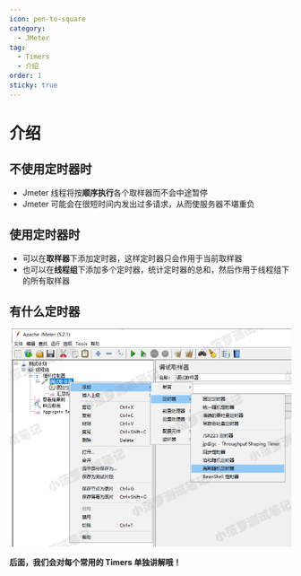```yaml
---
icon: pen-to-square
category:
  - JMeter
tag:
  - Timers
  - 介绍
order: 1
sticky: true
---
```


# 介绍 

## 不使用定时器时

- Jmeter 线程将按**顺序执行**各个取样器而不会中途暂停
- Jmeter 可能会在很短时间内发出过多请求，从而使服务器不堪重负

 

## 使用定时器时

- 可以在**取样器**下添加定时器，这样定时器只会作用于当前取样器
- 也可以在**线程组**下添加多个定时器，统计定时器的总和，然后作用于线程组下的所有取样器

 

## 有什么定时器

![定时器](/assets/jmeter/1896874-20200617180020924-1951139427.png)

 

**后面，我们会对每个常用的 Timers 单独讲解哦！**